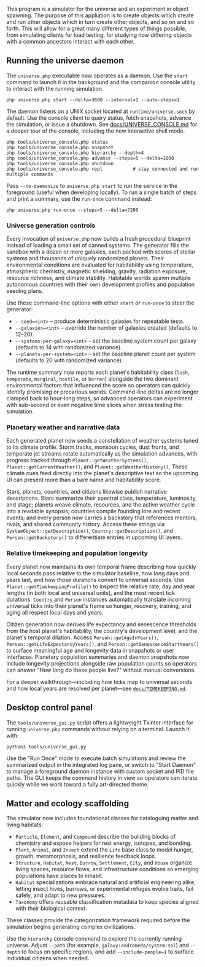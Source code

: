 This program is a simulator for the universe and an experiment in object spawning.
The purpose of this appliation is to create objects which create and run other objects
which in turn create other objects, and so on and so forth. This will allow for a great
many different types of things possible, from simulating clients for load testing, for
studying how differing objects with a common ancestors interact with each other.

## Running the universe daemon

The `universe.php` executable now operates as a daemon. Use the `start` command to launch
it in the background and the companion console utility to interact with the running
simulation.

```
php universe.php start --delta=3600 --interval=1 --auto-steps=1
```

The daemon listens on a UNIX socket located at `runtime/universe.sock` by default. Use
the console client to query status, fetch snapshots, advance the simulation, or issue a
shutdown. See [docs/UNIVERSE_CONSOLE.md](docs/UNIVERSE_CONSOLE.md) for a deeper tour of
the console, including the new interactive shell mode.

```
php tools/universe_console.php status
php tools/universe_console.php snapshot
php tools/universe_console.php hierarchy --depth=4
php tools/universe_console.php advance --steps=5 --delta=1800
php tools/universe_console.php shutdown
php tools/universe_console.php repl           # stay connected and run multiple commands
```

Pass `--no-daemonize` to `universe.php start` to run the service in the foreground (useful
when developing locally). To run a single batch of steps and print a summary, use the
`run-once` command instead:

```
php universe.php run-once --steps=5 --delta=7200
```

### Universe generation controls

Every invocation of `universe.php` now builds a fresh procedural blueprint instead of
loading a small set of canned systems. The generator fills the sandbox with a dozen or
more galaxies, each packed with scores of stellar systems and thousands of uniquely
randomized planets. Their environmental conditions are evaluated for habitability using
temperature, atmospheric chemistry, magnetic shielding, gravity, radiation exposure,
resource richness, and climate stability. Habitable worlds spawn multiple autonomous
countries with their own development profiles and population seeding plans.

Use these command-line options with either `start` or `run-once` to steer the generator:

- `--seed=<int>` – produce deterministic galaxies for repeatable tests.
- `--galaxies=<int>` – override the number of galaxies created (defaults to 12–20).
- `--systems-per-galaxy=<int>` – set the baseline system count per galaxy (defaults to 14 with randomized variance).
- `--planets-per-system=<int>` – set the baseline planet count per system (defaults to 20 with randomized variance).

The runtime summary now reports each planet's habitability class (`lush`, `temperate`,
`marginal`, `hostile`, or `barren`) alongside the two dominant environmental factors that
influenced the score so operators can quickly identify promising or precarious worlds.
Command-line deltas are no longer clamped back to hour-long steps, so advanced operators
can experiment with sub-second or even negative time slices when stress testing the
simulation.

### Planetary weather and narrative data

Each generated planet now seeds a constellation of weather systems tuned to its
climate profile. Storm tracks, monsoon cycles, dust fronts, and temperate jet streams
rotate automatically as the simulation advances, with progress tracked through
`Planet::getWeatherSystems()`, `Planet::getCurrentWeather()`, and `Planet::getWeatherHistory()`.
These climate cues feed directly into the planet's descriptive text so the upcoming UI
can present more than a bare name and habitability score.

Stars, planets, countries, and citizens likewise publish narrative descriptions. Stars
summarize their spectral class, temperature, luminosity, and stage; planets weave
climate, resources, and the active weather cycle into a readable synopsis; countries
compile founding lore and recent events; and every person now carries a backstory that
references mentors, rivals, and shared community history. Access these strings via
`SystemObject::getDescription()`, `Country::getDescription()`, and `Person::getBackstory()`
to differentiate entries in upcoming UI layers.

### Relative timekeeping and population longevity

Every planet now maintains its own temporal frame describing how quickly local seconds
pass relative to the simulator baseline, how long days and years last, and how those
durations convert to universal seconds. Use `Planet::getTimekeepingProfile()` to inspect
the relative rate, day and year lengths (in both local and universal units), and the
most recent tick durations. `Country` and `Person` instances automatically translate
incoming universal ticks into their planet's frame so hunger, recovery, training, and
aging all respect local days and years.

Citizen generation now derives life expectancy and senescence thresholds from the host
planet's habitability, the country's development level, and the planet's temporal
dilation. Access `Person::getAgeInYears()`, `Person::getLifeExpectancyYears()`, and
`Person::getSenescenceStartYears()` to surface meaningful age and longevity data in
snapshots or user interfaces. Planetary population summaries and daemon snapshots now
include longevity projections alongside raw population counts so operators can answer
"How long do these people live?" without manual conversions.

For a deeper walkthrough—including how ticks map to universal seconds and how local
years are resolved per planet—see [`docs/TIMEKEEPING.md`](docs/TIMEKEEPING.md).

## Desktop control panel

The `tools/universe_gui.py` script offers a lightweight Tkinter interface for running
`universe.php` commands without relying on a terminal. Launch it with:

```
python3 tools/universe_gui.py
```

Use the "Run Once" mode to execute batch simulations and review the summarized output
in the integrated log pane, or switch to "Start Daemon" to manage a foreground daemon
instance with custom socket and PID file paths. The GUI keeps the command history in
view so operators can iterate quickly while we work toward a fully art-directed theme.

## Matter and ecology scaffolding

The simulator now includes foundational classes for cataloguing matter and living habitats:

- `Particle`, `Element`, and `Compound` describe the building blocks of chemistry and expose helpers for rest energy, isotopes, and bonding.
- `Plant`, `Animal`, and `Insect` extend the `Life` base class to model hunger, growth, metamorphosis, and resilience feedback loops.
- `Structure`, `Habitat`, `Nest`, `Burrow`, `Settlement`, `City`, and `House` organize living spaces, resource flows, and infrastructure conditions so emerging populations have places to inhabit.
- `Habitat` specializations embrace natural and artificial engineering alike, letting insect hives, burrows, or experimental refuges evolve traits, fail safely, and adapt to new pressures.
- `Taxonomy` offers reusable classification metadata to keep species aligned with their biological context.

These classes provide the categorization framework required before the simulation begins generating complex civilizations.

Use the `hierarchy` console command to explore the currently running universe. Adjust `--path` (for example,
`galaxy:andromeda/system:sol`) and `--depth` to focus on specific regions, and add `--include-people=1` to surface individual
citizens when needed.
